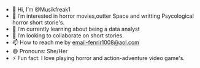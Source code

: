 - 👋 Hi, I’m @Musikfreak1
- 👀 I’m interested in horror movies,outter Space and writting Psycological horror short storie's.
- 🌱 I’m currently learning about being a data analyst
- 💞️ I’m looking to collaborate on short stories.
- 📫 How to reach me by email-fenrir1008@aol.com
- 😄 Pronouns: She/Her
- ⚡ Fun fact: I love playing horror and action-adventure video game's.

<!---
Musikfreak1/Musikfreak1 is a ✨ special ✨ repository because its `README.md` (this file) appears on your GitHub profile.
You can click the Preview link to take a look at your changes.
--->
